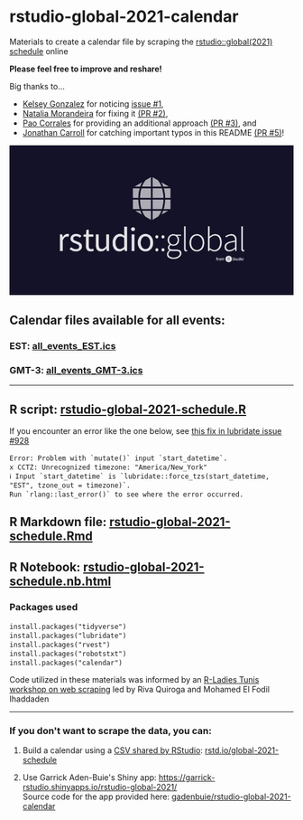 # rstudio-global-2021-calendar
Materials to create a calendar file by scraping the [rstudio::global(2021) schedule](https://global.rstudio.com/student/all_events) online

**Please feel free to improve and reshare!**

Big thanks to...
- [Kelsey Gonzalez](https://twitter.com/KelseyEGonzalez) for noticing [issue #1](https://github.com/spcanelon/rstudio-global-2021-calendar/issues/1),
- [Natalia Morandeira](https://twitter.com/Nat_Mora_) for fixing it [(PR #2)](https://github.com/spcanelon/rstudio-global-2021-calendar/pull/2),
- [Pao Corrales](https://twitter.com/PaobCorrales) for providing an additional approach [(PR #3)](https://github.com/spcanelon/rstudio-global-2021-calendar/pull/3), and
- [Jonathan Carroll](https://twitter.com/carroll_jono) for catching important typos in this README [(PR #5)](https://github.com/spcanelon/rstudio-global-2021-calendar/pull/5)!

![RStudio Global Logo](rstudio-global-2021.jpg)

## Calendar files available for all events: 
### EST: [all_events_EST.ics](all_events_EST.ics)
### GMT-3: [all_events_GMT-3.ics](all_events_GMT-3.ics)

---

## R script: [rstudio-global-2021-schedule.R](rstudio-global-2021-schedule.R)

If you encounter an error like the one below, see [this fix in lubridate issue #928](https://github.com/tidyverse/lubridate/issues/928#issuecomment-720058799)
```
Error: Problem with `mutate()` input `start_datetime`.
x CCTZ: Unrecognized timezone: "America/New_York"
ℹ Input `start_datetime` is `lubridate::force_tzs(start_datetime, "EST", tzone_out = timezone)`.
Run `rlang::last_error()` to see where the error occurred.
```

## R Markdown file: [rstudio-global-2021-schedule.Rmd](rstudio-global-2021-schedule.Rmd)

## R Notebook: [rstudio-global-2021-schedule.nb.html](https://spcanelon.github.io/rstudio-global-2021-calendar/rstudio-global-2021-schedule.nb.html)

### Packages used

```
install.packages("tidyverse")
install.packages("lubridate")
install.packages("rvest")
install.packages("robotstxt")
install.packages("calendar")
```

Code utilized in these materials was informed by an [R-Ladies Tunis workshop on web scraping](https://twitter.com/spcanelon/status/1351346112024752129?s=20) led by Riva Quiroga and Mohamed El Fodil Ihaddaden

---

### If you don't want to scrape the data, you can:

1. Build a calendar using a [CSV shared by RStudio](https://twitter.com/hadleywickham/status/1351298997483425792?s=20): [rstd.io/global-2021-schedule](https://t.co/X6YxtHAWT5?amp=1)

2. Use Garrick Aden-Buie's Shiny app: https://garrick-rstudio.shinyapps.io/rstudio-global-2021/
<br>Source code for the app provided here: [gadenbuie/rstudio-global-2021-calendar](https://github.com/gadenbuie/rstudio-global-2021-calendar)

